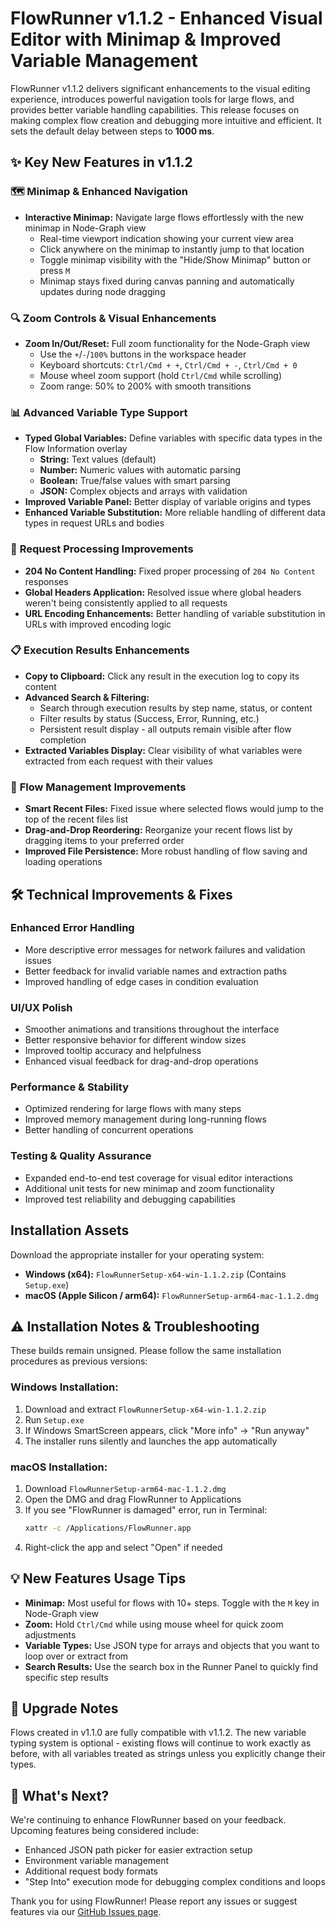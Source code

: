 # FlowRunner v1.1.2 - Enhanced Visual Editor with Minimap & Improved Variable Management

FlowRunner v1.1.2 delivers significant enhancements to the visual editing experience, introduces powerful navigation tools for large flows, and provides better variable handling capabilities. This release focuses on making complex flow creation and debugging more intuitive and efficient. It sets the default delay between steps to **1000 ms**.

## ✨ Key New Features in v1.1.2

### 🗺️ **Minimap & Enhanced Navigation**
*   **Interactive Minimap:** Navigate large flows effortlessly with the new minimap in Node-Graph view
    *   Real-time viewport indication showing your current view area
    *   Click anywhere on the minimap to instantly jump to that location
    *   Toggle minimap visibility with the "Hide/Show Minimap" button or press `M`
    *   Minimap stays fixed during canvas panning and automatically updates during node dragging

### 🔍 **Zoom Controls & Visual Enhancements**
*   **Zoom In/Out/Reset:** Full zoom functionality for the Node-Graph view
    *   Use the `+`/`-`/`100%` buttons in the workspace header
    *   Keyboard shortcuts: `Ctrl/Cmd + +`, `Ctrl/Cmd + -`, `Ctrl/Cmd + 0`
    *   Mouse wheel zoom support (hold `Ctrl/Cmd` while scrolling)
    *   Zoom range: 50% to 200% with smooth transitions

### 📊 **Advanced Variable Type Support**
*   **Typed Global Variables:** Define variables with specific data types in the Flow Information overlay
    *   **String:** Text values (default)
    *   **Number:** Numeric values with automatic parsing
    *   **Boolean:** True/false values with smart parsing
    *   **JSON:** Complex objects and arrays with validation
*   **Improved Variable Panel:** Better display of variable origins and types
*   **Enhanced Variable Substitution:** More reliable handling of different data types in request URLs and bodies

### 🔧 **Request Processing Improvements**
*   **204 No Content Handling:** Fixed proper processing of `204 No Content` responses
*   **Global Headers Application:** Resolved issue where global headers weren't being consistently applied to all requests
*   **URL Encoding Enhancements:** Better handling of variable substitution in URLs with improved encoding logic

### 📋 **Execution Results Enhancements**
*   **Copy to Clipboard:** Click any result in the execution log to copy its content
*   **Advanced Search & Filtering:** 
    *   Search through execution results by step name, status, or content
    *   Filter results by status (Success, Error, Running, etc.)
    *   Persistent result display - all outputs remain visible after flow completion
*   **Extracted Variables Display:** Clear visibility of what variables were extracted from each request with their values

### 📁 **Flow Management Improvements**
*   **Smart Recent Files:** Fixed issue where selected flows would jump to the top of the recent files list
*   **Drag-and-Drop Reordering:** Reorganize your recent flows list by dragging items to your preferred order
*   **Improved File Persistence:** More robust handling of flow saving and loading operations

## 🛠️ Technical Improvements & Fixes

### **Enhanced Error Handling**
*   More descriptive error messages for network failures and validation issues
*   Better feedback for invalid variable names and extraction paths
*   Improved handling of edge cases in condition evaluation

### **UI/UX Polish**
*   Smoother animations and transitions throughout the interface
*   Better responsive behavior for different window sizes
*   Improved tooltip accuracy and helpfulness
*   Enhanced visual feedback for drag-and-drop operations

### **Performance & Stability**
*   Optimized rendering for large flows with many steps
*   Improved memory management during long-running flows
*   Better handling of concurrent operations

### **Testing & Quality Assurance**
*   Expanded end-to-end test coverage for visual editor interactions
*   Additional unit tests for new minimap and zoom functionality
*   Improved test reliability and debugging capabilities

## Installation Assets

Download the appropriate installer for your operating system:

*   **Windows (x64):** `FlowRunnerSetup-x64-win-1.1.2.zip` (Contains `Setup.exe`)
*   **macOS (Apple Silicon / arm64):** `FlowRunnerSetup-arm64-mac-1.1.2.dmg`

## ⚠️ Installation Notes & Troubleshooting

These builds remain unsigned. Please follow the same installation procedures as previous versions:

### **Windows Installation:**
1. Download and extract `FlowRunnerSetup-x64-win-1.1.2.zip`
2. Run `Setup.exe` 
3. If Windows SmartScreen appears, click "More info" → "Run anyway"
4. The installer runs silently and launches the app automatically

### **macOS Installation:**
1. Download `FlowRunnerSetup-arm64-mac-1.1.2.dmg`
2. Open the DMG and drag FlowRunner to Applications
3. If you see "FlowRunner is damaged" error, run in Terminal:
   ```bash
   xattr -c /Applications/FlowRunner.app
   ```
4. Right-click the app and select "Open" if needed

## 💡 New Features Usage Tips

- **Minimap:** Most useful for flows with 10+ steps. Toggle with the `M` key in Node-Graph view
- **Zoom:** Hold `Ctrl/Cmd` while using mouse wheel for quick zoom adjustments
- **Variable Types:** Use JSON type for arrays and objects that you want to loop over or extract from
- **Search Results:** Use the search box in the Runner Panel to quickly find specific step results

## 🔄 Upgrade Notes

Flows created in v1.1.0 are fully compatible with v1.1.2. The new variable typing system is optional - existing flows will continue to work exactly as before, with all variables treated as strings unless you explicitly change their types.

## 🚀 What's Next?

We're continuing to enhance FlowRunner based on your feedback. Upcoming features being considered include:

- Enhanced JSON path picker for easier extraction setup
- Environment variable management
- Additional request body formats
- "Step Into" execution mode for debugging complex conditions and loops

Thank you for using FlowRunner! Please report any issues or suggest features via our [GitHub Issues page](https://github.com/Radware/FlowRunner/issues).